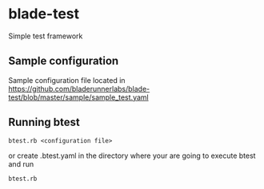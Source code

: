 # blade-test
Simple test framework

## Sample configuration

Sample configuration file located in https://github.com/bladerunnerlabs/blade-test/blob/master/sample/sample_test.yaml

## Running btest

`btest.rb <configuration file>`

or create .btest.yaml in the directory where your are going to execute btest and run

`btest.rb`
